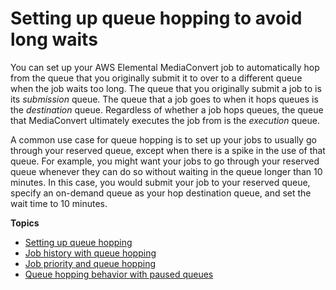 # Setting up queue hopping to avoid long waits<a name="setting-up-queue-hopping-to-avoid-long-waits"></a>

You can set up your AWS Elemental MediaConvert job to automatically hop from the queue that you originally submit it to over to a different queue when the job waits too long\. The queue that you originally submit a job to is its *submission* queue\. The queue that a job goes to when it hops queues is the *destination* queue\. Regardless of whether a job hops queues, the queue that MediaConvert ultimately executes the job from is the *execution* queue\.

A common use case for queue hopping is to set up your jobs to usually go through your reserved queue, except when there is a spike in the use of that queue\. For example, you might want your jobs to go through your reserved queue whenever they can do so without waiting in the queue longer than 10 minutes\. In this case, you would submit your job to your reserved queue, specify an on\-demand queue as your hop destination queue, and set the wait time to 10 minutes\.

**Topics**
+ [Setting up queue hopping](setting-up-queue-hopping.md)
+ [Job history with queue hopping](job-queue-hopping-history.md)
+ [Job priority and queue hopping](job-priority-and-queue-hopping.md)
+ [Queue hopping behavior with paused queues](queue-hopping-with-paused-queues.md)